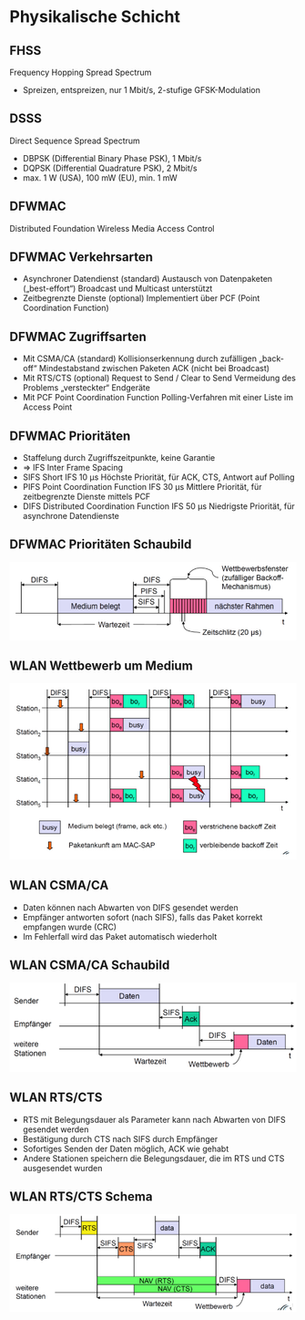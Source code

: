 # Physikalische Schicht

## FHSS

Frequency Hopping Spread Spectrum

- Spreizen, entspreizen, nur 1 Mbit/s, 2-stufige GFSK-Modulation

## DSSS

Direct Sequence Spread Spectrum

- DBPSK (Differential Binary Phase PSK), 1 Mbit/s
- DQPSK (Differential Quadrature PSK), 2 Mbit/s
- max. 1 W (USA), 100 mW (EU), min. 1 mW

## DFWMAC

Distributed Foundation Wireless Media Access Control

## DFWMAC Verkehrsarten

- Asynchroner Datendienst (standard)
    Austausch von Datenpaketen („best-effort“)
    Broadcast und Multicast unterstützt
- Zeitbegrenzte Dienste (optional)
    Implementiert über PCF (Point Coordination Function)

## DFWMAC Zugriffsarten

- Mit CSMA/CA (standard)
    Kollisionserkennung durch zufälligen „back-off“
    Mindestabstand zwischen Paketen
    ACK (nicht bei Broadcast)
- Mit RTS/CTS (optional)
    Request to Send / Clear to Send
    Vermeidung des Problems „versteckter“ Endgeräte
- Mit PCF
    Point Coordination Function
    Polling-Verfahren mit einer Liste im Access Point

## DFWMAC Prioritäten

- Staffelung durch Zugriffszeitpunkte, keine Garantie
- => IFS Inter Frame Spacing
- SIFS Short IFS                                                10 µs
    Höchste Priorität, für ACK, CTS, Antwort auf Polling
- PIFS Point Coordination Function IFS                          30 µs
    Mittlere Priorität, für zeitbegrenzte Dienste mittels PCF
- DIFS Distributed Coordination Function IFS                    50 µs
    Niedrigste Priorität, für asynchrone Datendienste

## DFWMAC Prioritäten Schaubild

![image](../assets/PrioWlan.png)

## WLAN Wettbewerb um Medium

![image](../assets/WettbewerbWlan.png)

## WLAN CSMA/CA

- Daten können nach Abwarten von DIFS gesendet werden
- Empfänger antworten sofort (nach SIFS), falls das Paket korrekt empfangen wurde (CRC)
- Im Fehlerfall wird das Paket automatisch wiederholt

## WLAN CSMA/CA Schaubild

![image](../assets/CSMACA.png)

## WLAN RTS/CTS

- RTS mit Belegungsdauer als Parameter kann nach Abwarten von DIFS gesendet werden
- Bestätigung durch CTS nach SIFS durch Empfänger
- Sofortiges Senden der Daten möglich, ACK wie gehabt
- Andere Stationen speichern die Belegungsdauer, die im RTS und CTS ausgesendet wurden

## WLAN RTS/CTS Schema

![image](../assets/RtsCtsSchema.png)